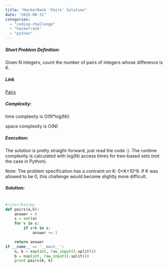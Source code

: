 ```yaml
---
title: "HackerRank 'Pairs' Solution"
date: "2015-08-31"
categories: 
  - "coding-challenge"
  - "hackerrank"
  - "python"
---
```


##### Short Problem Definition:

Given N integers, count the number of pairs of integers whose difference is K.

##### Link

[Pairs](https://www.hackerrank.com/challenges/pairs)

##### Complexity:

time complexity is O(N\*log(N))

space complexity is O(N)

##### Execution:

The solution is pretty straight-forward, just read the code :). The runtime complexity is calculated with log(N) access times for tree-based sets (not the case in Python).

Note: The problem specification has a contraint on K: 0<K<10^9. If K was allowed to be 0, this challenge would become slightly more difficult.

##### Solution:

```python

#!/usr/bin/py
def pairs(a,k):
    answer = 0
    s = set(a)
    for v in s:
        if v+k in s:
            answer += 1

    return answer
if __name__ == '__main__':
    n, k = map(int, raw_input().split())
    b = map(int, raw_input().split())
    print pairs(b, k)
```
